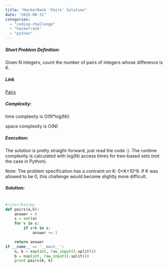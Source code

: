 ```yaml
---
title: "HackerRank 'Pairs' Solution"
date: "2015-08-31"
categories: 
  - "coding-challenge"
  - "hackerrank"
  - "python"
---
```


##### Short Problem Definition:

Given N integers, count the number of pairs of integers whose difference is K.

##### Link

[Pairs](https://www.hackerrank.com/challenges/pairs)

##### Complexity:

time complexity is O(N\*log(N))

space complexity is O(N)

##### Execution:

The solution is pretty straight-forward, just read the code :). The runtime complexity is calculated with log(N) access times for tree-based sets (not the case in Python).

Note: The problem specification has a contraint on K: 0<K<10^9. If K was allowed to be 0, this challenge would become slightly more difficult.

##### Solution:

```python

#!/usr/bin/py
def pairs(a,k):
    answer = 0
    s = set(a)
    for v in s:
        if v+k in s:
            answer += 1

    return answer
if __name__ == '__main__':
    n, k = map(int, raw_input().split())
    b = map(int, raw_input().split())
    print pairs(b, k)
```
